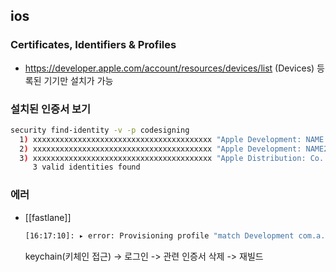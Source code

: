 ## ios
### Certificates, Identifiers & Profiles
- https://developer.apple.com/account/resources/devices/list (Devices)
  등록된 기기만 설치가 가능

### 설치된 인증서 보기
```sh
security find-identity -v -p codesigning
  1) xxxxxxxxxxxxxxxxxxxxxxxxxxxxxxxxxxxxxxxx "Apple Development: NAME (xxxxxxxxxx)"
  2) xxxxxxxxxxxxxxxxxxxxxxxxxxxxxxxxxxxxxxxx "Apple Development: NAME2 (xxxxxxxxxx)"
  3) xxxxxxxxxxxxxxxxxxxxxxxxxxxxxxxxxxxxxxxx "Apple Distribution: Co. (xxxxxxxxxx)"
     3 valid identities found

```

### 에러
- [[fastlane]]
  ```sh
  [16:17:10]: ▸ error: Provisioning profile "match Development com.a.b.c" doesn't include signing certificate "Apple Development: XXXX (xxxxxxxxxx)". (in target 'YYYYYYApp' from project 'YYYYYYApp')
  ```
  keychain(키체인 접근) -> 로그인 -> 관련 인증서 삭제 -> 재빌드


